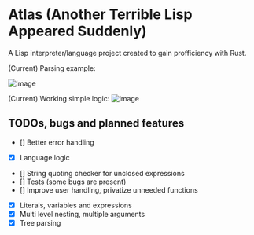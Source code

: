 # Atlas (Another Terrible Lisp Appeared Suddenly)
A Lisp interpreter/language project created to gain profficiency with Rust.

(Current) Parsing example:

![image](https://user-images.githubusercontent.com/26441684/231159492-6908b0d7-da40-4793-88bd-6fb8b193e06c.png)

(Current) Working simple logic:
![image](https://user-images.githubusercontent.com/26441684/231761813-02bf7c44-2e9e-46e4-83df-e4175d16b015.png)


## TODOs, bugs and planned features
- [] Better error handling
- [x] Language logic
- [] String quoting checker for unclosed expressions
- [] Tests (some bugs are present)
- [] Improve user handling, privatize unneeded functions
- [x] Literals, variables and expressions
- [x] Multi level nesting, multiple arguments
- [x] Tree parsing
